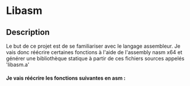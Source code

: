 # Libasm

## Description

  Le but de ce projet est de se familiariser avec le langage assembleur. Je vais donc réécrire certaines fonctions à l'aide de l'assembly nasm x64 et générer une bibliothèque statique à partir de ces fichiers sources appelés 'libasm.a'
  
  #### Je vais réécrire les fonctions suivantes en asm :

